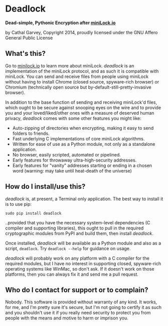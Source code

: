 # Deadlock
**Dead-simple, Pythonic Encryption after [miniLock.io](https://minilock.io)**

by Cathal Garvey, Copyright 2014, proudly licensed under the GNU Affero General Public License

## What's this?
Go to [minilock.io](https://minilock.io) to learn more about miniLock. *deadlock*
is an implementation of the miniLock protocol, and as such it is compatible with
miniLock. You can send and receive files from people using miniLock without
having to install Chrome (closed source, spyware-rich browser) or Chromium
(technically open source but by-default-still-pretty-invasive browser).

In addition to the base function of sending and receiving miniLock'd files, which
ought to be secure against snooping eyes on the wire and to provide you and your
loved/liked/other ones with a measure of deserved human privacy, *deadlock* comes
with some other features you might like:

* Auto-zipping of directories when encrypting, making it easy to send folders to friends.
* Fast underlying C implementations of core miniLock algorithms.
* Written for ease of use as a Python module, not only as a standalone application.
* No browser, easily scripted, automated or pipelined.
* Early features for throwaway ultra-high-security addresses.
* Early features for "vanity" addresses starting or ending in a chosen word (warning: may
  take until heat-death of the universe)

## How do I install/use this?
*deadlock* is, at present, a Terminal only application. The best way to install
it is to use pip: 

    sudo pip install deadlock
    
..provided that you have the necessary system-level dependencies (C compiler and
supporting libraries), this ought to pull in the required cryptographic modules
from PyPI and build them, then install *deadlock*.

Once installed, *deadlock* will be available as a Python module and also as a
script, `deadlock`. Try `deadlock --help` for guidance on usage.

*deadlock* will probably work on any platform with a C compiler for the required
modules, but I have no interest in supporting closed, spyware-rich operating systems
like WinMac, so don't ask. If it doesn't work on those platforms, then you can
always fix it and send me a pull request.

## Who do I contact for support or to complain?
Nobody. This software is provided without warranty of any kind. It works, for me,
and I'm pretty sure it's secure, but I'm not going to certify it as such and you
shouldn't use it if you really need security to protect you from people with the
means and motive to harm or imprison you.
